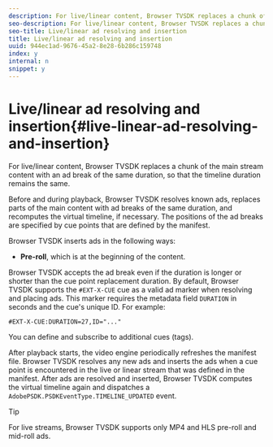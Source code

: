 ```yaml
---
description: For live/linear content, Browser TVSDK replaces a chunk of the main stream content with an ad break of the same duration, so that the timeline duration remains the same.
seo-description: For live/linear content, Browser TVSDK replaces a chunk of the main stream content with an ad break of the same duration, so that the timeline duration remains the same.
seo-title: Live/linear ad resolving and insertion
title: Live/linear ad resolving and insertion
uuid: 944ec1ad-9676-45a2-8e28-6b286c159748
index: y
internal: n
snippet: y
---
```


# Live/linear ad resolving and insertion{#live-linear-ad-resolving-and-insertion}

For live/linear content, Browser TVSDK replaces a chunk of the main stream content with an ad break of the same duration, so that the timeline duration remains the same.

Before and during playback, Browser TVSDK resolves known ads, replaces parts of the main content with ad breaks of the same duration, and recomputes the virtual timeline, if necessary. The positions of the ad breaks are specified by cue points that are defined by the manifest.

Browser TVSDK inserts ads in the following ways:

* **Pre-roll**, which is at the beginning of the content.

Browser TVSDK accepts the ad break even if the duration is longer or shorter than the cue point replacement duration. By default, Browser TVSDK supports the `#EXT-X-CUE` cue as a valid ad marker when resolving and placing ads. This marker requires the metadata field `DURATION` in seconds and the cue's unique ID. For example: 

```
#EXT-X-CUE:DURATION=27,ID="..."
```

You can define and subscribe to additional cues (tags).

After playback starts, the video engine periodically refreshes the manifest file. Browser TVSDK resolves any new ads and inserts the ads when a cue point is encountered in the live or linear stream that was defined in the manifest. After ads are resolved and inserted, Browser TVSDK computes the virtual timeline again and dispatches a `AdobePSDK.PSDKEventType.TIMELINE_UPDATED` event.

>[!TIP]
>
>For live streams, Browser TVSDK supports only MP4 and HLS pre-roll and mid-roll ads.

